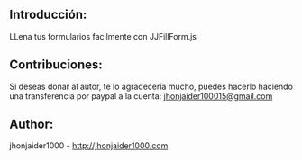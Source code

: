 ## Introducción:
LLena tus formularios facilmente con JJFillForm.js

## Contribuciones:
Si deseas donar al autor, te lo agradecería mucho, puedes hacerlo haciendo una transferencia por paypal a la cuenta: jhonjaider100015@gmail.com

## Author:
jhonjaider1000  - http://jhonjaider1000.com